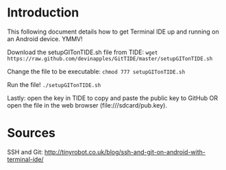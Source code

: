 Introduction
============
This following document details how to get Terminal IDE up and running on an Android device.
YMMV!

Download the setupGITonTIDE.sh file from TIDE:
`wget https://raw.github.com/devinapples/GitTIDE/master/setupGITonTIDE.sh`

Change the file to be executable:
`chmod 777 setupGITonTIDE.sh`

Run the file!
`./setupGITonTIDE.sh`

Lastly: open the key in TIDE to copy and paste the public key to GitHub OR open the file in the web browser (file:///sdcard/pub.key).

Sources
=======
SSH and Git: http://tinyrobot.co.uk/blog/ssh-and-git-on-android-with-terminal-ide/


